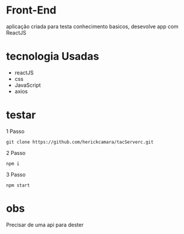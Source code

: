 # Front-End 

aplicação criada para testa conhecimento basicos,
desevolve app com ReactJS 

# tecnologia Usadas 

- reactJS
- css
- JavaScript
- axios

# testar 

1 Passo
```
git clone https://github.com/herickcamara/tacServerc.git
```
2 Passo
```
npm i
```
3 Passo
```
npm start
```

# obs
Precisar de uma api para dester 